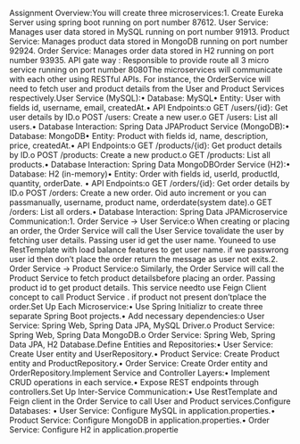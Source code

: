Assignment Overview:You will create three microservices:1. Create Eureka Server using spring boot running on port number 87612. User Service: Manages user data stored in MySQL running on port number 91913. Product Service: Manages product data stored in MongoDB running on port number 92924. Order Service: Manages order data stored in H2 running on port number 93935. API gate way : Responsible to provide route all 3 micro service running on port number 8080The microservices will communicate with each other using RESTful APIs. For instance, the OrderService will need to fetch user and product details from the User and Product Services respectively.User Service (MySQL):• Database: MySQL• Entity: User with fields id, username, email, createdAt.• API Endpoints:o GET /users/{id}: Get user details by ID.o POST /users: Create a new user.o GET /users: List all users.• Database Interaction: Spring Data JPAProduct Service (MongoDB):• Database: MongoDB• Entity: Product with fields id, name, description, price, createdAt.• API Endpoints:o GET /products/{id}: Get product details by ID.o POST /products: Create a new product.o GET /products: List all products.• Database Interaction: Spring Data MongoDBOrder Service (H2):• Database: H2 (in-memory)• Entity: Order with fields id, userId, productId, quantity, orderDate.
• API Endpoints:o GET /orders/{id}: Get order details by ID.o POST /orders: Create a new order. Oid auto increment or you can passmanually, username, product name, orderdate(system date).o GET /orders: List all orders.• Database Interaction: Spring Data JPAMicroservice Communication:1. Order Service → User Service:o When creating or placing an order, the Order Service will call the User Service tovalidate the user by fetching user details. Passing user id get the user name. Youneed to use RestTemplate with load balance features to get user name. if we passwrong user id then don’t place the order return the message as user not exits.2. Order Service → Product Service:o Similarly, the Order Service will call the Product Service to fetch product detailsbefore placing an order. Passing product id to get product details. This service needto use Feign Client concept to call Product Service . if product not present don’tplace the order.Set Up Each Microservice:• Use Spring Initializr to create three separate Spring Boot projects.• Add necessary dependencies:o User Service: Spring Web, Spring Data JPA, MySQL Driver.o Product Service: Spring Web, Spring Data MongoDB.o Order Service: Spring Web, Spring Data JPA, H2 Database.Define Entities and Repositories:• User Service: Create User entity and UserRepository.• Product Service: Create Product entity and ProductRepository.• Order Service: Create Order entity and OrderRepository.Implement Service and Controller Layers:• Implement CRUD operations in each service.• Expose REST endpoints through controllers.Set Up Inter-Service Communication:• Use RestTemplate and Feign client in the Order Service to call User and Product services.Configure Databases:
• User Service: Configure MySQL in application.properties.• Product Service: Configure MongoDB in application.properties.• Order Service: Configure H2 in application.propertie
